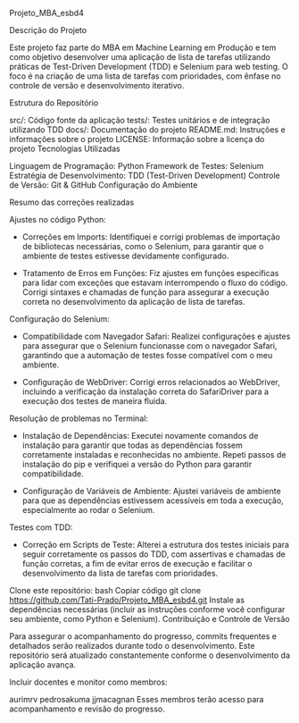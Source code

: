 Projeto_MBA_esbd4

Descrição do Projeto

Este projeto faz parte do MBA em Machine Learning em Produção e tem como objetivo desenvolver uma aplicação de lista de tarefas utilizando práticas de Test-Driven Development (TDD) e Selenium para web testing. O foco é na criação de uma lista de tarefas com prioridades, com ênfase no controle de versão e desenvolvimento iterativo.

Estrutura do Repositório

src/: Código fonte da aplicação
tests/: Testes unitários e de integração utilizando TDD
docs/: Documentação do projeto
README.md: Instruções e informações sobre o projeto
LICENSE: Informação sobre a licença do projeto
Tecnologias Utilizadas

Linguagem de Programação: Python
Framework de Testes: Selenium
Estratégia de Desenvolvimento: TDD (Test-Driven Development)
Controle de Versão: Git & GitHub
Configuração do Ambiente

Resumo das correções realizadas

Ajustes no código Python:

- Correções em Imports: Identifiquei e corrigi problemas de importação de bibliotecas necessárias, como o Selenium, para garantir que o ambiente de testes estivesse devidamente configurado.

- Tratamento de Erros em Funções: Fiz ajustes em funções específicas para lidar com exceções que estavam interrompendo o fluxo do código. Corrigi sintaxes e chamadas de função para assegurar a execução correta no desenvolvimento da aplicação de lista de tarefas.

Configuração do Selenium:

- Compatibilidade com Navegador Safari: Realizei configurações e ajustes para assegurar que o Selenium funcionasse com o navegador Safari, garantindo que a automação de testes fosse compatível com o meu ambiente.

- Configuração de WebDriver: Corrigi erros relacionados ao WebDriver, incluindo a verificação da instalação correta do SafariDriver para a execução dos testes de maneira fluida.

Resolução de problemas no Terminal:

- Instalação de Dependências: Executei novamente comandos de instalação para garantir que todas as dependências fossem corretamente instaladas e reconhecidas no ambiente. Repeti passos de instalação do pip e verifiquei a versão do Python para garantir compatibilidade.

- Configuração de Variáveis de Ambiente: Ajustei variáveis de ambiente para que as dependências estivessem acessíveis em toda a execução, especialmente ao rodar o Selenium.

Testes com TDD:

- Correção em Scripts de Teste: Alterei a estrutura dos testes iniciais para seguir corretamente os passos do TDD, com assertivas e chamadas de função corretas, a fim de evitar erros de execução e facilitar o desenvolvimento da lista de tarefas com prioridades.

Clone este repositório:
bash
Copiar código
git clone https://github.com/Tati-Prado/Projeto_MBA_esbd4.git
Instale as dependências necessárias (incluir as instruções conforme você configurar seu ambiente, como Python e Selenium).
Contribuição e Controle de Versão

Para assegurar o acompanhamento do progresso, commits frequentes e detalhados serão realizados durante todo o desenvolvimento. Este repositório será atualizado constantemente conforme o desenvolvimento da aplicação avança.

Incluir docentes e monitor como membros:

aurimrv
pedrosakuma
jjmacagnan
Esses membros terão acesso para acompanhamento e revisão do progresso.

